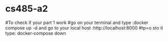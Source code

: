# cs485-a2

#To check if your part 1 work 
#go on your terminal and type :docker compose up -d and go to your local host  :http://localhost:8000
#tp=o sto it type: docker-compose down 
